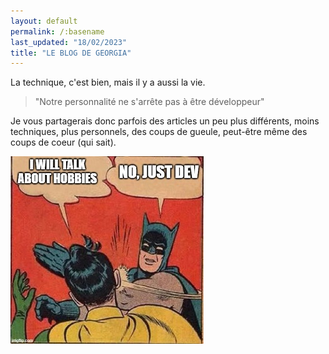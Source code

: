 ```yaml
---
layout: default
permalink: /:basename
last_updated: "18/02/2023"
title: "LE BLOG DE GEORGIA"
---
```


La technique, c'est bien, mais il y a aussi la vie.

> "Notre personnalité ne s'arrête pas à être développeur"

Je vous partagerais donc parfois des articles un peu plus différents, moins techniques, plus personnels, des coups de gueule, peut-être même des coups de coeur (qui sait).

![No hobbies](/assets/img/meme/hobbies.jpg
"img-meme")



